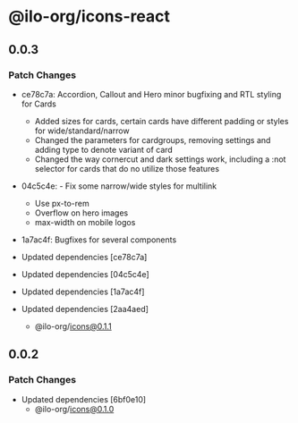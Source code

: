 # @ilo-org/icons-react

## 0.0.3

### Patch Changes

- ce78c7a: Accordion, Callout and Hero minor bugfixing and RTL styling for Cards

  - Added sizes for cards, certain cards have different padding or styles for wide/standard/narrow
  - Changed the parameters for cardgroups, removing settings and adding type to denote variant of card
  - Changed the way cornercut and dark settings work, including a :not selector for cards that do no utilize those features

- 04c5c4e: - Fix some narrow/wide styles for multilink
  - Use px-to-rem
  - Overflow on hero images
  - max-width on mobile logos
- 1a7ac4f: Bugfixes for several components
- Updated dependencies [ce78c7a]
- Updated dependencies [04c5c4e]
- Updated dependencies [1a7ac4f]
- Updated dependencies [2aa4aed]
  - @ilo-org/icons@0.1.1

## 0.0.2

### Patch Changes

- Updated dependencies [6bf0e10]
  - @ilo-org/icons@0.1.0
